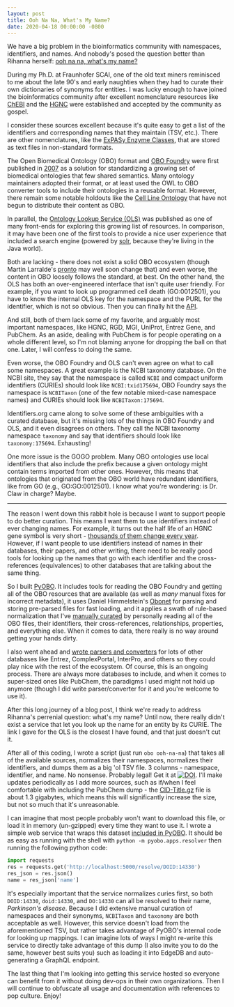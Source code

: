 ```yaml
---
layout: post
title: Ooh Na Na, What's My Name?
date: 2020-04-18 00:00:00 -0800
---
```

We have a big problem in the bioinformatics community with namespaces, identifiers, and
names. And nobody's posed the question better than Rihanna herself:
[ooh na na, what's my name?](https://www.youtube.com/watch?v=U0CGsw6h60k)

During my Ph.D. at Fraunhofer SCAI, one of the old text miners reminisced to me about
the late 90's and early naughties when they had to curate their own dictionaries of
synonyms for entities. I was lucky enough to have joined the bioinformatics community
after excellent nomenclature resources like [ChEBI](https://www.ebi.ac.uk/chebi/) and
the [HGNC](https://www.genenames.org/) were established and accepted by the community
as gospel.

I consider these sources excellent because it's quite easy to get a list of the
identifiers and corresponding names that they maintain (TSV, etc.). There are
other nomenclatures, like the [ExPASy Enzyme Classes](ftp://ftp.expasy.org/databases/enzyme/enzyme.dat),
that are stored as text files in non-standard formats.

The Open Biomedical Ontology (OBO) format and [OBO Foundry](http://www.obofoundry.org/) were first published 
in [2007](https://www.nature.com/articles/nbt1346) as a solution for standardizing
a growing set of biomedical ontologies that few shared semantics. Many ontology
maintainers adopted their format, or at least used the OWL to OBO converter tools to
include their ontologies in a reusable format. However, there remain some notable holdouts
like the [Cell Line Ontology](https://github.com/CLO-ontology) that have not begun to
distribute their content as OBO.

In parallel, the [Ontology Lookup Service (OLS)](https://www.ebi.ac.uk/ols) was published
as one of many front-ends for exploring this growing list of resources. In comparison,
it may have been one of the first tools to provide a nice user experience that included
a search engine (powered by [solr](http://www.obofoundry.org/), because they're living
in the Java world).

Both are lacking - there does not exist a solid OBO ecosystem (though Martin Larralde's
[pronto](https://github.com/althonos/pronto) may well soon change that) and even worse,
the content in OBO loosely follows the standard, at best. On the other hand, the OLS
has both an over-engineered interface that isn't quite user friendly. For example,
if you want to look up programmed cell death (GO:0012501), you have to know the internal OLS key for the namespace and
the PURL for the identifier, which is not so obvious. Then you can finally hit the 
[API](https://www.ebi.ac.uk/ols/api/ontologies/go/terms?iri=http://purl.obolibrary.org/obo/GO_0012501).

And still, both of them lack some of my favorite, and arguably most important namespaces,
like HGNC, RGD, MGI, UniProt, Entrez Gene, and PubChem. As an aside, dealing with PubChem
is for people operating on a whole different level, so I'm not blaming anyone for dropping
the ball on that one. Later, I will confess to doing the same.

Even worse, the OBO Foundry and OLS can't even agree on what to call
some namespaces. A great example is the NCBI taxonomy database. On the NCBI site, they say
that the namespace is called `NCBI` and compact uniform identifiers (CURIEs) should look like
`NCBI:txid175694`, OBO Foundry says the namespace is `NCBITaxon` (one of the few notable mixed-case
namespace names) and CURIEs should look like `NCBITaxon:175694`.
 
Identifiers.org came along to solve some of these ambiguities with a curated database, but it's
missing lots of the things in OBO Foundry and OLS, and it even disagrees on others. They call the
NCBI taxonomy namespace `taxonomy` and say that identifiers should look like `taxonomy:175694`.
Exhausting!

One more issue is the GOGO problem. Many OBO ontologies use local identifiers that also include
the prefix because a given ontology might contain terms imported from other ones. However, this
means that ontologies that originated from the OBO world have redundant identifiers, like
from GO (e.g., GO:GO:0012501). I know what you're wondering: is Dr. Claw in charge? Maybe.

---

The reason I went down this rabbit hole is because I want to support people to do better curation.
This means I want them to use identifiers instead of ever changing names. For example, it turns out
the half life of an HGNC gene symbol is very short - [thousands of them change
every year](https://github.com/bio2bel/bio2bel-notebooks/blob/master/gene_symbol_half_life.ipynb).
However, if I want people to use identifiers instead of names in their databases, their papers,
and other writing, there need to be really good tools for looking up the names that go with
each identifier and the cross-references (equivalences) to other databases that are talking about
the same thing.

So I built [PyOBO](https://github.com/pyobo/pyobo). It includes tools for reading the OBO Foundry
and getting all of the OBO resources that are available (as well as *many* manual fixes for incorrect
metadata), it uses Daniel Himmelstein's [Obonet](https://github.com/dhimmel/obonet/) for parsing and
storing pre-parsed files for fast loading, and it applies a swath of rule-based normalization that
I've [manually curated](https://github.com/pyobo/pyobo/blob/master/src/pyobo/registries/metaregistry.json)
by personally reading all of the OBO files, their identifiers, their cross-references, relationships,
properties, and everything else. When it comes to data, there really is no way around getting your
hands dirty.

I also went ahead and [wrote parsers and converters](https://github.com/pyobo/pyobo/tree/master/src/pyobo/sources)
for lots of other databases like Entrez, ComplexPortal, InterPro, and others so they could play nice
with the rest of the ecosystem. Of course, this is an ongoing process. There are always more databases to
include, and when it comes to super-sized ones like PubChem, the paradigms I used might not hold up anymore
(though I did write parser/converter for it and you're welcome to use it).

After this long journey of a blog post, I think we're ready to address Rihanna's perrenial question:
what's my name? Until now, there really didn't exist a service that let you look up the name for an entity
by its CURIE. The link I gave for the OLS is the closest I have found, and that just doesn't cut it.

After all of this coding, I wrote a script (just run `obo ooh-na-na`) that takes all of the available sources,
normalizes their namespaces, normalizes their identifiers, and dumps them as a big 'ol TSV file. 3 columns - namespace,
identifier, and name. No nonsense. Probably legal! Get it at [![DOI](https://zenodo.org/badge/DOI/10.5281/zenodo.3756206.svg)](https://doi.org/10.5281/zenodo.3756206).
I'll make updates periodically as I add more sources, such as if/when I feel comfortable with including the
PubChem dump - the [CID-Title.gz](ftp://ftp.ncbi.nlm.nih.gov/pubchem/Compound/Monthly/2020-04-01/Extras/CID-Title.gz)
file is about 1.3 gigabytes, which means this will significantly increase the size, but not so much that
it's unreasonable.

I can imagine that most people probably won't want to download this file, or load it in memory (un-gzipped)
every time they want to use it. I wrote a simple web service that wraps this dataset
[included in PyOBO](https://github.com/pyobo/pyobo/blob/master/src/pyobo/apps/resolver.py). It should be as easy
as running with the shell with `python -m pyobo.apps.resolver` then running the following python code:

```python
import requests
res = requests.get('http://localhost:5000/resolve/DOID:14330')
res_json = res.json()
name = res_json['name']
```

It's especially important that the service normalizes curies first, so both `DOID:14330`,
`doid:14330`, and `DO:14330` can all be resolved to their name, *Parkinson's disease*. Because
I did extensive manual curation of namespaces and their synonyms, `NCBITaxon` and `taxonomy`
are both acceptable as well. However, this service doesn't load from the aforementioned TSV,
but rather takes advantage of PyOBO's internal code for looking up mappings. I can imagine lots
of ways I might re-write this service to directly take advantage of this dump (I also invite
you to do the same, however best suits you) such as loading it into EdgeDB and auto-generating
a GraphQL endpoint.

The last thing that I'm looking into getting this service hosted so everyone can benefit
from it without doing dev-ops in their own organizations. Then I will continue to obfuscate
all usage and documentation with references to pop culture. Enjoy!
